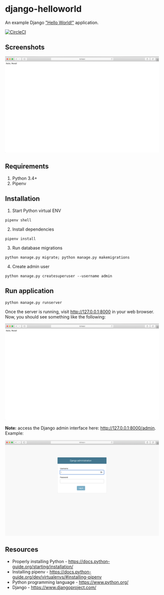 # django-helloworld
An example Django ["Hello World!"](https://en.wikipedia.org/wiki/%22Hello,_World!%22_program) application.

[![CircleCI](https://circleci.com/gh/freemanpd/django-helloworld.svg?style=svg)](https://circleci.com/gh/freemanpd/django-helloworld)

## Screenshots

![An example Django "Hello World!" application](https://github.com/freemanpd/django-helloworld/blob/master/docs/hello-world.png)

## Requirements
1. Python 3.4+
1. Pipenv 

## Installation
1. Start Python virtual ENV
```
pipenv shell
```
2. Install dependencies
```
pipenv install
```
3. Run database migrations
```
python manage.py migrate; python manage.py makemigrations
```
4. Create admin user
```
python manage.py createsuperuser --username admin
```

## Run application
```
python manage.py runserver
```
Once the server is running, visit http://127.0.0.1:8000 in your web browser. Now, you should see something like the following:

![An example Django "Hello World!" application](https://github.com/freemanpd/django-helloworld/blob/master/docs/hello-world.png)

**Note:** access the Django admin interface here: http://127.0.0.1:8000/admin. Example:

![Django admin login](https://github.com/freemanpd/django-helloworld/blob/master/docs/django-admin-login.png)

## Resources
* Properly installing Python - https://docs.python-guide.org/starting/installation/
* Installing pipenv - https://docs.python-guide.org/dev/virtualenvs/#installing-pipenv
* Python programming language - https://www.python.org/
* Django - https://www.djangoproject.com/
